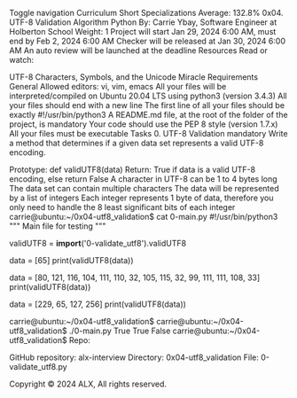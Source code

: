 Toggle navigation Curriculum Short Specializations Average: 132.8% 0x04. UTF-8 Validation Algorithm Python By: Carrie Ybay, Software Engineer at Holberton School Weight: 1 Project will start Jan 29, 2024 6:00 AM, must end by Feb 2, 2024 6:00 AM Checker will be released at Jan 30, 2024 6:00 AM An auto review will be launched at the deadline Resources Read or watch:

UTF-8 Characters, Symbols, and the Unicode Miracle Requirements General Allowed editors: vi, vim, emacs All your files will be interpreted/compiled on Ubuntu 20.04 LTS using python3 (version 3.4.3) All your files should end with a new line The first line of all your files should be exactly #!/usr/bin/python3 A README.md file, at the root of the folder of the project, is mandatory Your code should use the PEP 8 style (version 1.7.x) All your files must be executable Tasks 0. UTF-8 Validation mandatory Write a method that determines if a given data set represents a valid UTF-8 encoding.

Prototype: def validUTF8(data) Return: True if data is a valid UTF-8 encoding, else return False A character in UTF-8 can be 1 to 4 bytes long The data set can contain multiple characters The data will be represented by a list of integers Each integer represents 1 byte of data, therefore you only need to handle the 8 least significant bits of each integer carrie@ubuntu:~/0x04-utf8_validation$ cat 0-main.py #!/usr/bin/python3 """ Main file for testing """

validUTF8 = **import**('0-validate_utf8').validUTF8

data = [65] print(validUTF8(data))

data = [80, 121, 116, 104, 111, 110, 32, 105, 115, 32, 99, 111, 111, 108, 33] print(validUTF8(data))

data = [229, 65, 127, 256] print(validUTF8(data))

carrie@ubuntu:~/0x04-utf8_validation$
carrie@ubuntu:~/0x04-utf8_validation$ ./0-main.py True True False carrie@ubuntu:~/0x04-utf8_validation$ Repo:

GitHub repository: alx-interview Directory: 0x04-utf8_validation File: 0-validate_utf8.py

Copyright © 2024 ALX, All rights reserved.
